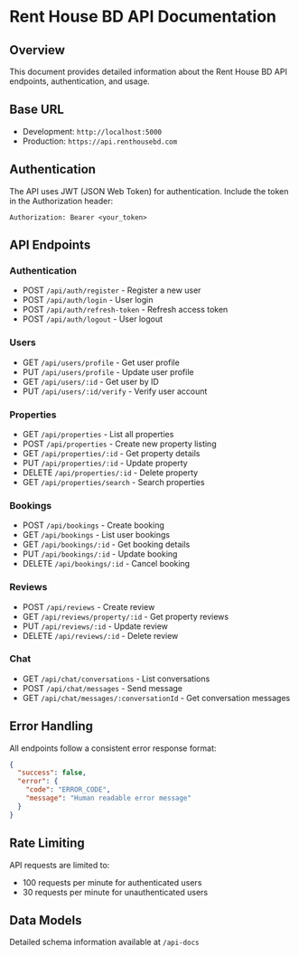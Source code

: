 # Rent House BD API Documentation

## Overview
This document provides detailed information about the Rent House BD API endpoints, authentication, and usage.

## Base URL
- Development: `http://localhost:5000`
- Production: `https://api.renthousebd.com`

## Authentication
The API uses JWT (JSON Web Token) for authentication. Include the token in the Authorization header:
```
Authorization: Bearer <your_token>
```

## API Endpoints

### Authentication
- POST `/api/auth/register` - Register a new user
- POST `/api/auth/login` - User login
- POST `/api/auth/refresh-token` - Refresh access token
- POST `/api/auth/logout` - User logout

### Users
- GET `/api/users/profile` - Get user profile
- PUT `/api/users/profile` - Update user profile
- GET `/api/users/:id` - Get user by ID
- PUT `/api/users/:id/verify` - Verify user account

### Properties
- GET `/api/properties` - List all properties
- POST `/api/properties` - Create new property listing
- GET `/api/properties/:id` - Get property details
- PUT `/api/properties/:id` - Update property
- DELETE `/api/properties/:id` - Delete property
- GET `/api/properties/search` - Search properties

### Bookings
- POST `/api/bookings` - Create booking
- GET `/api/bookings` - List user bookings
- GET `/api/bookings/:id` - Get booking details
- PUT `/api/bookings/:id` - Update booking
- DELETE `/api/bookings/:id` - Cancel booking

### Reviews
- POST `/api/reviews` - Create review
- GET `/api/reviews/property/:id` - Get property reviews
- PUT `/api/reviews/:id` - Update review
- DELETE `/api/reviews/:id` - Delete review

### Chat
- GET `/api/chat/conversations` - List conversations
- POST `/api/chat/messages` - Send message
- GET `/api/chat/messages/:conversationId` - Get conversation messages

## Error Handling
All endpoints follow a consistent error response format:
```json
{
  "success": false,
  "error": {
    "code": "ERROR_CODE",
    "message": "Human readable error message"
  }
}
```

## Rate Limiting
API requests are limited to:
- 100 requests per minute for authenticated users
- 30 requests per minute for unauthenticated users

## Data Models
Detailed schema information available at `/api-docs`

